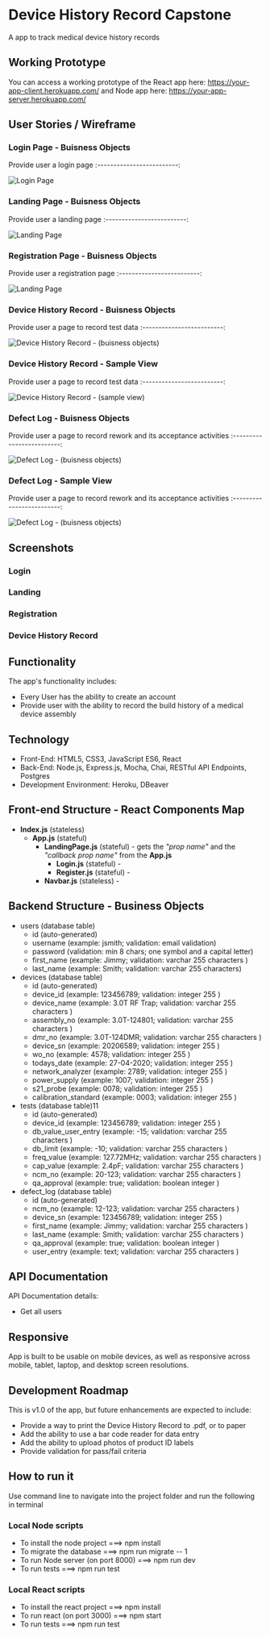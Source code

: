 # Device History Record Capstone

A app to track medical device history records

## Working Prototype
You can access a working prototype of the React app here: https://your-app-client.herokuapp.com/ and Node app here: https://your-app-server.herokuapp.com/


## User Stories / Wireframe

### Login Page - Buisness Objects
Provide user a login page
:-------------------------:

![Login Page](/github-images/wireframes/login.png)


### Landing Page - Buisness Objects
Provide user a landing page
:-------------------------:

![Landing Page](/github-images/wireframes/landing.png)


### Registration Page - Buisness Objects
Provide user a registration page
:-------------------------:

![Landing Page](/github-images/wireframes/registration.png)


### Device History Record - Buisness Objects
Provide user a page to record test data
:-------------------------:

![Device History Record - (buisness objects)](/github-images/wireframes/device-history-buisness-objects.png)


### Device History Record - Sample View
Provide user a page to record test data
:-------------------------:

![Device History Record - (sample view)](/github-images/wireframes/device-history-sample.png)



### Defect Log - Buisness Objects
Provide user a page to record rework and its acceptance activities
:-------------------------:

![Defect Log - (buisness objects)](/github-images/wireframes/defect-log-buisness-objects.png)



### Defect Log - Sample View
Provide user a page to record rework and its acceptance activities
:-------------------------:

![Defect Log - (buisness objects)](/github-images/wireframes/defect-log-sample.png)


## Screenshots

### Login

### Landing

### Registration

### Device History Record




## Functionality
The app's functionality includes:
* Every User has the ability to create an account
* Provide user with the ability to record the build history of a medical device assembly


## Technology
* Front-End: HTML5, CSS3, JavaScript ES6, React
* Back-End: Node.js, Express.js, Mocha, Chai, RESTful API Endpoints, Postgres
* Development Environment: Heroku, DBeaver

## Front-end Structure - React Components Map
* __Index.js__ (stateless)
    * __App.js__ (stateful)
        * __LandingPage.js__ (stateful) - gets the _"prop name"_ and the _"callback prop name"_ from the __App.js__
            * __Login.js__ (stateful) -
            * __Register.js__ (stateful) -
        * __Navbar.js__ (stateless) -


## Backend Structure - Business Objects
* users (database table)
   * id (auto-generated)
   * username (example: jsmith; validation: email validation)
   * password (validation: min 8 chars; one symbol and a capital letter)
   * first_name (example: Jimmy; validation: varchar 255 characters )
   * last_name (example: Smith; validation: varchar 255 characters)
* devices (database table)
   * id (auto-generated)
   * device_id (example: 123456789; validation: integer 255 )
   * device_name (example: 3.0T RF Trap; validation: varchar 255 characters )
   * assembly_no (example: 3.0T-124801; validation: varchar 255 characters )
   * dmr_no (example: 3.0T-124DMR; validation: varchar 255 characters )
   * device_sn (example: 20206589; validation: integer 255 )
   * wo_no (example: 4578; validation: integer 255 )
   * todays_date (example: 27-04-2020; validation: integer 255 )
   * network_analyzer (example: 2789; validation: integer 255 )
   * power_supply (example: 1007; validation: integer 255 )
   * s21_probe (example: 0078; validation: integer 255 )
   * calibration_standard (example: 0003; validation: integer 255 )
* tests (database table)11
   * id (auto-generated)
   * device_id (example: 123456789; validation: integer 255 )
   * db_value_user_entry (example: -15; validation: varchar 255 characters )
   * db_limit (example: -10; validation: varchar 255 characters )
   * freq_value (example: 127.72MHz; validation: varchar 255 characters )
   * cap_value (example: 2.4pF; validation: varchar 255 characters )
   * ncm_no (example: 20-123; validation: varchar 255 characters )
   * qa_approval (example: true; validation: boolean integer )
* defect_log (database table)
   * id (auto-generated)
   * ncm_no (example: 12-123; validation: varchar 255 characters  )
   * device_sn (example: 123456789; validation: integer 255 )
   * first_name (example: Jimmy; validation: varchar 255 characters  )
   * last_name (example: Smith; validation: varchar 255 characters  )
   * qa_approval (example: true; validation: boolean integer )
   * user_entry (example: text; validation: varchar 255 characters )

## API Documentation
API Documentation details:
* Get all users

## Responsive
App is built to be usable on mobile devices, as well as responsive across mobile, tablet, laptop, and desktop screen resolutions.

## Development Roadmap
This is v1.0 of the app, but future enhancements are expected to include:
* Provide a way to print the Device History Record to .pdf, or to paper
* Add the ability to use a bar code reader for data entry
* Add the ability to upload photos of product ID labels
* Provide validation for pass/fail criteria

## How to run it
Use command line to navigate into the project folder and run the following in terminal

### Local Node scripts
* To install the node project ===> npm install
* To migrate the database ===> npm run migrate -- 1
* To run Node server (on port 8000) ===> npm run dev
* To run tests ===> npm run test

### Local React scripts
* To install the react project ===> npm install
* To run react (on port 3000) ===> npm start
* To run tests ===> npm run test